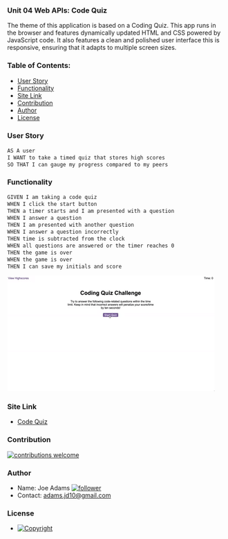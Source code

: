 ### Unit 04 Web APIs: Code Quiz

The theme of this application is based on a Coding Quiz. This app runs in the browser and features dynamically updated HTML and CSS powered by JavaScript code. It also features a clean and polished user interface this is responsive, ensuring that it adapts to multiple screen sizes.
   
### Table of Contents:
  - [User Story](#user-story-speech_balloon)
  - [Functionality](#functionality)
  - [Site Link](#Site-Link)
  - [Contribution](#contribution-handshake)
  - [Author](#author)
  - [License](#license-trophy)
  
### User Story
```
AS A user
I WANT to take a timed quiz that stores high scores
SO THAT I can gauge my progress compared to my peers
```

### Functionality

```
GIVEN I am taking a code quiz
WHEN I click the start button
THEN a timer starts and I am presented with a question
WHEN I answer a question
THEN I am presented with another question
WHEN I answer a question incorrectly
THEN time is subtracted from the clock
WHEN all questions are answered or the timer reaches 0
THEN the game is over
WHEN the game is over
THEN I can save my initials and score
```

![code quiz](./Assets/04-web-apis-homework-demo.gif)

### Site Link
  * [Code Quiz](#https://joefunction.github.io/codeQuiz/)

 ### Contribution
 
 [![contributions welcome](https://img.shields.io/badge/contributions-welcome-brightgreen.svg?style=flat)](https://github.com/joeFunction/codeQuiz/issues)
  
  
  ### Author 
   - Name: Joe Adams [![follower](https://img.shields.io/github/followers/joefunction?label=follower&style=social)](https://github.com/joeFunction)
   - Contact: adams.jd10@gmail.com 
  
  ### License
   - [![Copyright](https://img.shields.io/badge/Copyright-Joe-blue)](https://github.com/joeFunction)
  
